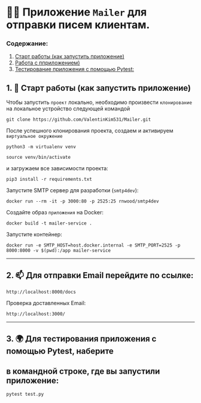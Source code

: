 # 🧑‍💻 Приложение `Mailer` для отправки писем клиентам.

### Содержание:
1. [Старт работы (как запустить приложение)](#start)
2. [Работа с пприложением)](#work)
3. [Тестирование приложения с помощью Pytest:](#testing)


<a id='start'></a>
## 1. 📝 Старт работы (как запустить приложение)

Чтобы запустить `проект` локально, необходимо произвести `клонирование` на локальное устройство следующей командой

```
git clone https://github.com/ValentinKim531/Mailer.git
```

После успешного клонирования проекта, создаем и активируем `виртуальное окружение` 
```
python3 -m virtualenv venv
```
```
source venv/bin/activate 
```
и загружаем все зависимости проекта:

```
pip3 install -r requirements.txt
```

Запустите SMTP сервер для разработки (`smtp4dev`):

```
docker run --rm -it -p 3000:80 -p 2525:25 rnwood/smtp4dev 
```

Создайте образ `приложения` на Docker:

```
docker build -t mailer-service .
```

Запустите контейнер:

```
docker run -e SMTP_HOST=host.docker.internal -e SMTP_PORT=2525 -p 8000:8000 -v $(pwd):/app mailer-service 
```
---
<a id='work'></a>
## 2. 📫 Для отправки Email перейдите по ссылке:

```
http://localhost:8000/docs
```

Проверка доставленных Email:
```
http://localhost:3000/
```

---
<a id='testing'></a>
## 3. 🌍 Для тестирования приложения с помощью Pytest, наберите 
## в командной строке, где вы запустили приложение:  

```
pytest test.py
```

